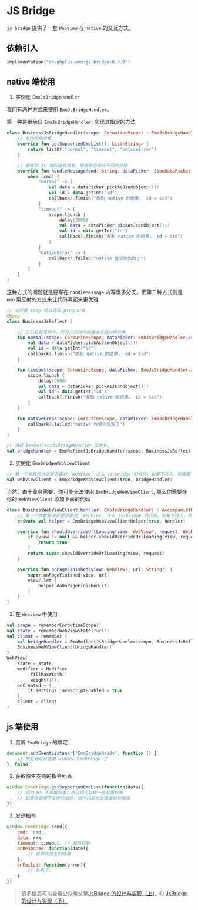 # JS Bridge

`js bridge` 提供了一套 `Webview` 与 `native` 的交互方式。

## 依赖引入

```kts
implementation("cn.qhplus.emo:js-bridge:0.4.0")
```

## native 端使用


1. 实例化 `EmoJsBridgeHandler`

我们有两种方式来使用 `EmoJsBridgeHandler`。

第一种是继承自 `EmoJsBridgeHandler`, 实现其指定的方法

```kotlin
class BusinessJsBridgeHandler(scope: CoroutineScope) : EmoJsBridgeHandler(scope) {
    // 支持的指令集
    override fun getSupportedCmdList(): List<String> {
        return listOf("normal", "timeout", "nativeError")
    }

    // 接收到 js 端的指令消息，根据指令进行不同的处理
    override fun handleMessage(cmd: String, dataPicker: JsonDataPicker, callback: ResponseCallback?) {
        when (cmd) {
            "normal" -> {
                val data = dataPicker.pickAsJsonObject()!!
                val id = data.getInt("id")
                callback?.finish("收到 native 的结果， id = $id")
            }
            "timeout" -> {
                scope.launch {
                    delay(3000)
                    val data = dataPicker.pickAsJsonObject()!!
                    val id = data.getInt("id")
                    callback?.finish("收到 native 的结果， id = $id")
                }
            }
            "nativeError" -> {
                callback?.failed("native 告诉你失败了")
            }
        }
    }
}
```

这种方式的问题就是要写在 `handleMessage` 内写很多分支。而第二种方式则是 `emo` 用反射的方式来让代码写起来更优雅

```kotlin
// 记住要 keep 住以适应 proguard.
@Keep
class BusinessJsReflect {

    // 方法名就是指令，所有方法共同构建成支持的指令集
    fun normal(scope: CoroutineScope, dataPicker: EmoJsBridgeHandler.JsonDataPicker, callback: EmoJsBridgeHandler.ResponseCallback?) {
        val data = dataPicker.pickAsJsonObject()!!
        val id = data.getInt("id")
        callback?.finish("收到 native 的结果， id = $id")
    }

    fun timeout(scope: CoroutineScope, dataPicker: EmoJsBridgeHandler.JsonDataPicker, callback: EmoJsBridgeHandler.ResponseCallback?) {
        scope.launch {
            delay(3000)
            val data = dataPicker.pickAsJsonObject()!!
            val id = data.getInt("id")
            callback?.finish("收到 native 的结果， id = $id")
        }
    }

    fun nativeError(scope: CoroutineScope, dataPicker: EmoJsBridgeHandler.JsonDataPicker, callback: EmoJsBridgeHandler.ResponseCallback?) {
        callback?.failed("native 告诉你失败了")
    }
}

// 通过 EmoReflectJsBridgeHandler 实例化
val bridgeHandler = EmoReflectJsBridgeHandler(scope, BusinessJsReflect())
```

2. 实例化 `EmoBridgeWebViewClient`

```kotlin
// 第一个参数是决定是否要对 `WebView` 注入 js-bridge 的代码，如果不注入，则需要 H5 自身来引入。
val webviewClient = EmoBridgeWebViewClient(true, bridgeHandler)
```

当然，由于业务需要，你可能无法使用 `EmoBridgeWebViewClient`, 那么你需要在你的 `WebViewClient` 添加下面的代码

```kotlin
class BusinessWebViewClient(handler: EmoJsBridgeHandler) : AccompanistWebViewClient() {
    // 第一个参数是决定是否要对 `WebView` 注入 js-bridge 的代码，如果不注入，则需要 H5 自身来引入。
    private val helper = EmoBridgeWebViewClientHelper(true, handler)

    override fun shouldOverrideUrlLoading(view: WebView?, request: WebResourceRequest?): Boolean {
        if (view != null && helper.shouldOverrideUrlLoading(view, request)) {
            return true
        }
        return super.shouldOverrideUrlLoading(view, request)
    }

    override fun onPageFinished(view: WebView?, url: String?) {
        super.onPageFinished(view, url)
        view?.let {
            helper.doOnPageFinished(it)
        }
    }
}
```

3. 在 `Webview` 中使用

```kotlin
val scope = rememberCoroutineScope()
val state = rememberWebViewState("url")
val client = remember {
    val bridgeHandler = EmoReflectJsBridgeHandler(scope, BusinessJsReflect())
    BusinessWebViewClient(bridgeHandler)
}
WebView(
    state = state,
    modifier = Modifier
        .fillMaxWidth()
        .weight(1f),
    onCreated = {
        it.settings.javaScriptEnabled = true
    },
    client = client
)
```

## js 端使用

1. 监听 `EmoBridge` 的绑定

```javascript
document.addEventListener('EmoBridgeReady', function () {
    // 然后就可以使用 window.EmoBridge 了
}, false);
```

2. 获取原生支持的指令列表

```javascript
window.EmoBridge.getSupportedCmdList(function(data){
    // 因为 H5 不用跟版本，所以你可以做一些前置判断
    // 如果你调用不支持的组件，组件内部也会直接给你抛错
})
```

3. 发送指令

```javascript
window.EmoBridge.send({
    cmd: 'cmd',
    data: xxx,
    timeout: timeout, // 超时控制
    onResponse: function(data){
        // 获取到原生的结果
    },
    onFailed: function(error){
        // 失败了。
    }
})
```

> 更多信息可以查看公众号文章[JsBridge 的设计与实现（上）](https://mp.weixin.qq.com/s?__biz=Mzk0OTMzMjE2OQ==&mid=2247483943&idx=1&sn=e4608d2068901328ee6f8758452ede3c&chksm=c358b381f42f3a97a59d58ae29a6e90fbe8290a51ba0feb07ded4ff803153877ffa92539627f&token=1864276121&lang=zh_CN#rd) 和 [JsBridge 的设计与实现（下）](https://mp.weixin.qq.com/s?__biz=Mzk0OTMzMjE2OQ==&mid=2247483960&idx=1&sn=9bb2cbf09117971c49691a6994cbda66&chksm=c358b39ef42f3a88775a0c7485a13440251545b944840405056b73f111eccfe138afd8c347e4&token=1864276121&lang=zh_CN#rd)